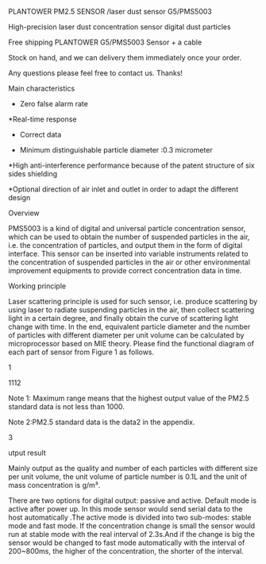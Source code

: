 
PLANTOWER  PM2.5 SENSOR /laser dust sensor G5/PMS5003

High-precision laser dust concentration sensor digital dust particles

Free shipping   PLANTOWER   G5/PMS5003  Sensor +  a cable

Stock on hand, and we can delivery them immediately once your order.

Any questions please feel free to contact us. Thanks!



Main characteristics

* Zero false alarm rate

*Real-time response

* Correct data

* Minimum distinguishable particle diameter :0.3 micrometer

*High anti-interference performance because of the patent structure of six sides shielding

*Optional direction of air inlet and outlet in order to adapt the different design

Overview

PMS5003 is a kind of digital and universal particle concentration sensor, which can be used to obtain the number of suspended particles in the air, i.e. the concentration of particles, and output them in the form of digital interface. This sensor can be inserted into variable instruments related to the concentration of suspended particles in the air or other environmental improvement equipments to provide correct concentration data in time.

Working principle

Laser scattering principle is used for such sensor, i.e. produce scattering by using laser to radiate suspending particles in the air, then collect scattering light in a certain degree, and finally obtain the curve of scattering light change with time. In the end, equivalent particle diameter and the number of particles with different diameter per unit volume can be calculated by microprocessor based on MIE theory. Please find the functional diagram of each part of sensor from Figure 1 as follows.

1

1112












Note 1: Maximum range means that the highest output value of the PM2.5 standard data is not less than 1000.



Note 2:PM2.5 standard data is the data2 in the appendix.


3

utput result

Mainly output as the quality and number of each particles with different size per unit volume, the unit volume of particle number is 0.1L and the unit of mass concentration is g/m³.

There are two options for digital output: passive and active. Default mode is active after power up. In this mode sensor would send serial data to the host automatically .The active mode is divided into two sub-modes: stable mode and fast mode. If the concentration change is small the sensor would run at stable mode with the real interval of 2.3s.And if the change is big the sensor would be changed to fast mode automatically with the interval of 200~800ms, the higher of the concentration, the shorter of the interval.




